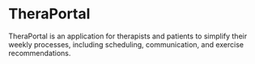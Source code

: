 # TheraPortal
TheraPortal is an application for therapists and patients to simplify their weekly processes, including scheduling, communication, and exercise recommendations.
